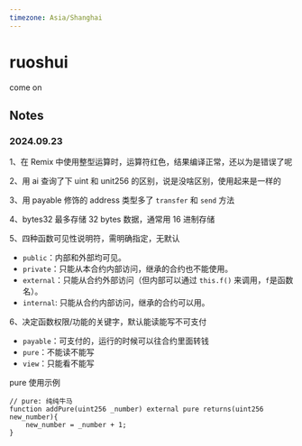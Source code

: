 ```yaml
---
timezone: Asia/Shanghai
---
```


# ruoshui

come on
   
## Notes

<!-- Content_START -->

### 2024.09.23
1、在 Remix 中使用整型运算时，运算符红色，结果编译正常，还以为是错误了呢

2、用 ai 查询了下 uint 和 unit256 的区别，说是没啥区别，使用起来是一样的

3、用 payable 修饰的 address 类型多了 `transfer` 和 `send` 方法 

4、bytes32 最多存储 32 bytes 数据，通常用 16 进制存储

5、四种函数可见性说明符，需明确指定，无默认

   - `public`：内部和外部均可见。
   - `private`：只能从本合约内部访问，继承的合约也不能使用。
   - `external`：只能从合约外部访问（但内部可以通过 `this.f()` 来调用，`f`是函数名）。
   - `internal`: 只能从合约内部访问，继承的合约可以用。
     
6、决定函数权限/功能的关键字，默认能读能写不可支付

   - `payable`：可支付的，运行的时候可以往合约里面转钱
   - `pure`：不能读不能写
   - `view`：只能看不能写

pure 使用示例

```solidity
// pure: 纯纯牛马
function addPure(uint256 _number) external pure returns(uint256 new_number){
    new_number = _number + 1;
}
```

### 

<!-- Content_END -->
